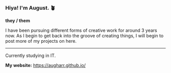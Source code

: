 ### Hiya! I'm August. 🪴

**they / them**

I have been pursuing different forms of creative work for around 3 years now. As I begin to get back into the groove of creating things, I will begin to post more of my projects on here.

---

Currently studying in IT.

**My website:** https://augharr.github.io/
